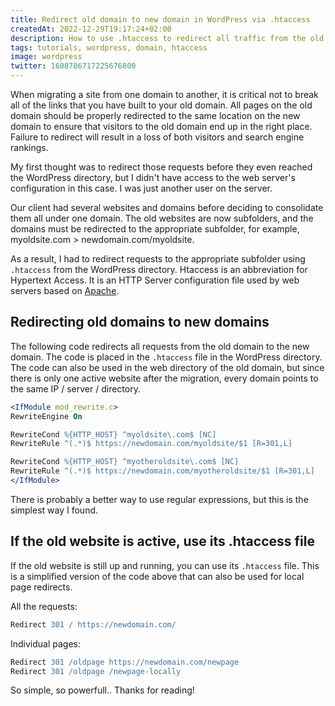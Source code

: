 ```yaml
---
title: Redirect old domain to new domain in WordPress via .htaccess
createdAt: 2022-12-29T19:17:24+02:00
description: How to use .htaccess to redirect all traffic from the old and still valid domain to the new domain in the same WordPress directory.
tags: tutorials, wordpress, domain, htaccess
image: wordpress
twitter: 1608786717225676800
---
```


When migrating a site from one domain to another, it is critical not to break all of the links that you have built to your old domain. All pages on the old domain should be properly redirected to the same location on the new domain to ensure that visitors to the old domain end up in the right place. Failure to redirect will result in a loss of both visitors and search engine rankings.

My first thought was to redirect those requests before they even reached the WordPress directory, but I didn't have access to the web server's configuration in this case. I was just another user on the server.

Our client had several websites and domains before deciding to consolidate them all under one domain. The old websites are now subfolders, and the domains must be redirected to the appropriate subfolder, for example, myoldsite.com > newdomain.com/myoldsite.

As a result, I had to redirect requests to the appropriate subfolder using `.htaccess` from the WordPress directory. Htaccess is an abbreviation for Hypertext Access. It is an HTTP Server configuration file used by web servers based on [Apache](https://httpd.apache.org/).

## Redirecting old domains to new domains

The following code redirects all requests from the old domain to the new domain. The code is placed in the `.htaccess` file in the WordPress directory. The code can also be used in the web directory of the old domain, but since there is only one active website after the migration, every domain points to the same IP / server / directory.

```apache
<IfModule mod_rewrite.c>
RewriteEngine On

RewriteCond %{HTTP_HOST} ^myoldsite\.com$ [NC]
RewriteRule ^(.*)$ https://newdomain.com/myoldsite/$1 [R=301,L]

RewriteCond %{HTTP_HOST} ^myotheroldsite\.com$ [NC]
RewriteRule ^(.*)$ https://newdomain.com/myotheroldsite/$1 [R=301,L]
</IfModule>
```
There is probably a better way to use regular expressions, but this is the simplest way I found.

## If the old website is active, use its .htaccess file

If the old website is still up and running, you can use its `.htaccess` file. This is a simplified version of the code above that can also be used for local page redirects.

All the requests:

```apache
Redirect 301 / https://newdomain.com/
```

Individual pages:

```apache
Redirect 301 /oldpage https://newdomain.com/newpage
Redirect 301 /oldpage /newpage-locally
```

So simple, so powerfull.. Thanks for reading!
